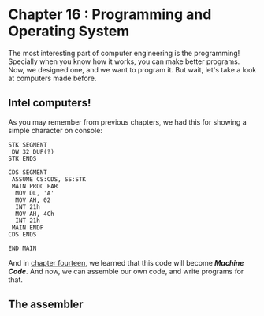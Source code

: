 # Chapter 16 : Programming and Operating System
The most interesting part of computer engineering is the programming! Specially when you know how it works, 
you can make better programs. Now, we designed one, and we want to program it. But wait, let's take a look at 
computers made before.

## Intel computers!
As you may remember from previous chapters, we had this for showing a simple character on console:

```assembly 
STK SEGMENT
 DW 32 DUP(?)
STK ENDS

CDS SEGMENT
 ASSUME CS:CDS, SS:STK
 MAIN PROC FAR
  MOV DL, 'A' 
  MOV AH, 02
  INT 21h
  MOV AH, 4Ch 
  INT 21h
 MAIN ENDP
CDS ENDS

END MAIN
```
And in [chapter fourteen](chapter14.md), we learned that this code will become ***Machine Code***. And now, 
we can assemble our own code, and write programs for that. 

## The assembler